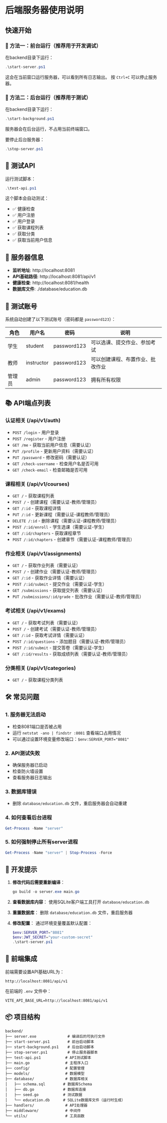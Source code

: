 # 后端服务器使用说明

## 快速开始

### 🚀 方法一：前台运行（推荐用于开发调试）

在backend目录下运行：
```powershell
.\start-server.ps1
```

这会在当前窗口运行服务器，可以看到所有日志输出。
按 `Ctrl+C` 可以停止服务器。

### 🚀 方法二：后台运行（推荐用于测试）

在backend目录下运行：
```powershell
.\start-background.ps1
```

服务器会在后台运行，不占用当前终端窗口。

要停止后台服务器：
```powershell
.\stop-server.ps1
```

## 🧪 测试API

运行测试脚本：
```powershell
.\test-api.ps1
```

这个脚本会自动测试：
- ✅ 健康检查
- ✅ 用户注册
- ✅ 用户登录
- ✅ 获取课程列表
- ✅ 获取分类
- ✅ 获取当前用户信息

## 📍 服务器信息

- **监听地址**: http://localhost:8081
- **API基础路径**: http://localhost:8081/api/v1
- **健康检查**: http://localhost:8081/health
- **数据库文件**: ./database/education.db

## 👤 测试账号

系统自动创建了以下测试账号（密码都是 `password123`）：

| 角色 | 用户名 | 密码 | 说明 |
|------|--------|------|------|
| 学生 | student | password123 | 可以选课、提交作业、参加考试 |
| 教师 | instructor | password123 | 可以创建课程、布置作业、批改作业 |
| 管理员 | admin | password123 | 拥有所有权限 |

## 📚 API端点列表

### 认证相关 (/api/v1/auth)
- `POST /login` - 用户登录
- `POST /register` - 用户注册
- `GET /me` - 获取当前用户信息（需要认证）
- `PUT /profile` - 更新用户资料（需要认证）
- `PUT /password` - 修改密码（需要认证）
- `GET /check-username` - 检查用户名是否可用
- `GET /check-email` - 检查邮箱是否可用

### 课程相关 (/api/v1/courses)
- `GET /` - 获取课程列表
- `POST /` - 创建课程（需要认证-教师/管理员）
- `GET /:id` - 获取课程详情
- `PUT /:id` - 更新课程（需要认证-课程教师/管理员）
- `DELETE /:id` - 删除课程（需要认证-课程教师/管理员）
- `POST /:id/enroll` - 学生选课（需要认证-学生）
- `GET /:id/chapters` - 获取课程章节
- `POST /:id/chapters` - 创建章节（需要认证-课程教师/管理员）

### 作业相关 (/api/v1/assignments)
- `GET /` - 获取作业列表（需要认证）
- `POST /` - 创建作业（需要认证-教师/管理员）
- `GET /:id` - 获取作业详情（需要认证）
- `POST /:id/submit` - 提交作业（需要认证-学生）
- `GET /submissions` - 获取提交列表（需要认证）
- `PUT /submissions/:id/grade` - 批改作业（需要认证-教师/管理员）

### 考试相关 (/api/v1/exams)
- `GET /` - 获取考试列表（需要认证）
- `POST /` - 创建考试（需要认证-教师/管理员）
- `GET /:id` - 获取考试详情（需要认证）
- `POST /:id/questions` - 添加题目（需要认证-教师/管理员）
- `POST /:id/submit` - 提交答卷（需要认证-学生）
- `GET /:id/results` - 获取成绩列表（需要认证-教师/管理员）

### 分类相关 (/api/v1/categories)
- `GET /` - 获取课程分类列表

## 🛠️ 常见问题

### 1. 服务器无法启动
- 检查8081端口是否被占用
- 运行 `netstat -ano | findstr :8081` 查看端口占用情况
- 可以通过设置环境变量修改端口：`$env:SERVER_PORT="8081"`

### 2. API测试失败
- 确保服务器已启动
- 检查防火墙设置
- 查看服务器日志输出

### 3. 数据库错误
- 删除 `database/education.db` 文件，重启服务器会自动重建

### 4. 如何查看后台进程
```powershell
Get-Process -Name "server"
```

### 5. 如何强制停止所有server进程
```powershell
Get-Process -Name "server" | Stop-Process -Force
```

## 📝 开发提示

1. **修改代码后需要重新编译**：
   ```powershell
   go build -o server.exe main.go
   ```

2. **查看数据库内容**：
   使用SQLite客户端工具打开 `database/education.db`

3. **重置数据库**：
   删除 `database/education.db` 文件，重启服务器

4. **修改配置**：
   通过环境变量覆盖默认配置：
   ```powershell
   $env:SERVER_PORT="8081"
   $env:JWT_SECRET="your-custom-secret"
   .\start-server.ps1
   ```

## 🔗 前端集成

前端需要设置API基础URL为：
```
http://localhost:8081/api/v1
```

在前端的 `.env` 文件中：
```
VITE_API_BASE_URL=http://localhost:8081/api/v1
```

## 📦 项目结构

```
backend/
├── server.exe              # 编译后的可执行文件
├── start-server.ps1        # 前台启动脚本
├── start-background.ps1    # 后台启动脚本
├── stop-server.ps1         # 停止服务器脚本
├── test-api.ps1           # API测试脚本
├── main.go                # 主程序入口
├── config/                # 配置管理
├── models/                # 数据模型
├── database/              # 数据库相关
│   ├── schema.sql        # 数据库Schema
│   ├── db.go             # 数据库连接
│   ├── seed.go           # 测试数据
│   └── education.db      # SQLite数据库文件（运行时生成）
├── handlers/              # API处理器
├── middleware/            # 中间件
└── utils/                 # 工具函数
```

